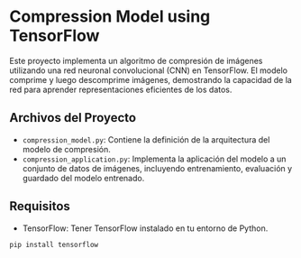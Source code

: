 # Compression Model using TensorFlow

Este proyecto implementa un algoritmo de compresión de imágenes utilizando una red neuronal convolucional (CNN) en TensorFlow. El modelo comprime y luego descomprime imágenes, demostrando la capacidad de la red para aprender representaciones eficientes de los datos.

## Archivos del Proyecto

- `compression_model.py`: Contiene la definición de la arquitectura del modelo de compresión.
- `compression_application.py`: Implementa la aplicación del modelo a un conjunto de datos de imágenes, incluyendo entrenamiento, evaluación y guardado del modelo entrenado.

## Requisitos

- TensorFlow: Tener TensorFlow instalado en tu entorno de Python.

```bash
pip install tensorflow
```
